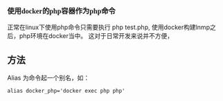 ### <font face="黑体">使用docker的php容器作为php命令</font>

正常在linux下使用php命令只需要执行 php test.php,
使用docker构建lnmp之后，php环境在docker当中。
这对于日常开发来说并不方便，


## 方法
Alias
为命令起一个别名，如：
```
alias docker_php='docker exec php php' 
```